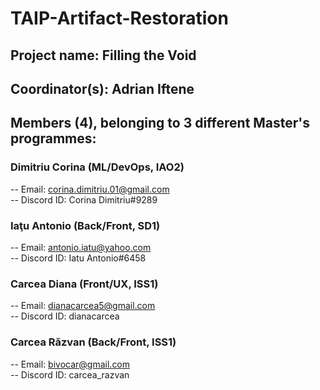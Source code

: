 # TAIP-Artifact-Restoration

## Project name: Filling the Void

## Coordinator(s): Adrian Iftene

## Members (4), belonging to 3 different Master's programmes:

### Dimitriu Corina (ML/DevOps, IAO2)
-- Email: corina.dimitriu.01@gmail.com  
-- Discord ID: Corina Dimitriu#9289  

### Iaţu Antonio (Back/Front, SD1)
-- Email: antonio.iatu@yahoo.com  
-- Discord ID: Iatu Antonio#6458  

### Carcea Diana (Front/UX, ISS1)
-- Email: dianacarcea5@gmail.com  
-- Discord ID: dianacarcea

### Carcea Răzvan (Back/Front, ISS1)
-- Email: bivocar@gmail.com  
-- Discord ID: carcea_razvan
